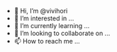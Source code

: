 - 👋 Hi, I’m @vivihori
- 👀 I’m interested in ...
- 🌱 I’m currently learning ...
- 💞️ I’m looking to collaborate on ...
- 📫 How to reach me ...

<!---
vivihori/vivihori is a ✨ special ✨ repository because its `README.md` (this file) appears on your GitHub profile.
You can click the Preview link to take a look at your changes.
--->
